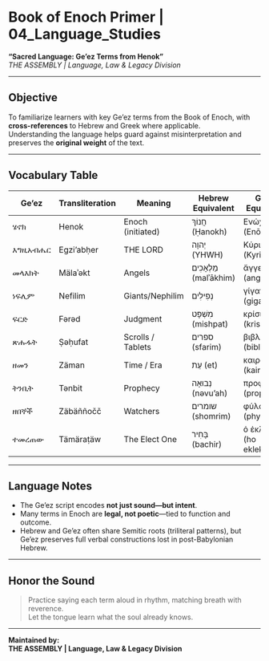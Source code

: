 
# Book of Enoch Primer | 04_Language_Studies  
**“Sacred Language: Ge’ez Terms from Henok”**  
*THE ASSEMBLY | Language, Law & Legacy Division*

---

## Objective  
To familiarize learners with key Ge’ez terms from the Book of Enoch, with **cross-references** to Hebrew and Greek where applicable.  
Understanding the language helps guard against misinterpretation and preserves the **original weight** of the text.

---

## Vocabulary Table

| Ge’ez           | Transliteration     | Meaning                | Hebrew Equivalent     | Greek Equivalent        |
|------------------|---------------------|-------------------------|------------------------|--------------------------|
| ሄኖክ              | Henok               | Enoch (initiated)        | חֲנוֹךְ (Ḥanokh)        | Ενώχ (Enōch)             |
| እግዚአብሔር         | Egzi’abḥer          | THE LORD                | יְהוָה (YHWH)          | Κύριος (Kyrios)          |
| መላእክት            | Mälaʾəkt            | Angels                  | מַלְאָכִים (malʾākhim) | ἄγγελοι (angeloi)        |
| ነፍሊም             | Nefilim             | Giants/Nephilim         | נְפִילִים              | γίγαντες (gigantes)      |
| ፍርድ              | Fərəd               | Judgment                | מִשְׁפָּט (mishpat)     | κρίσις (krisis)          |
| ጽሑፋት            | Ṣəḥufat              | Scrolls / Tablets       | ספרים (sfarim)         | βιβλία (biblia)          |
| ዘመን              | Zäman               | Time / Era              | עֵת (et)               | καιρός (kairos)          |
| ትንቢት             | Tənbit              | Prophecy                | נְבוּאָה (nəvu’ah)      | προφητεία (prophēteia)   |
| ዘበኞች             | Zäbäññočč           | Watchers                | שומרים (shomrim)       | φύλακες (phylakes)        |
| ተመረጠው            | Tämäraṭäw           | The Elect One           | בָּחִיר (bachir)        | ὁ ἐκλεκτός (ho eklektos)  |

---

## Language Notes

- The Ge’ez script encodes **not just sound—but intent**.
- Many terms in Enoch are **legal, not poetic**—tied to function and outcome.
- Hebrew and Ge’ez often share Semitic roots (triliteral patterns), but Ge’ez preserves full verbal constructions lost in post-Babylonian Hebrew.

---

## Honor the Sound

> Practice saying each term aloud in rhythm, matching breath with reverence.  
> Let the tongue learn what the soul already knows.

---

**Maintained by:**  
**THE ASSEMBLY | Language, Law & Legacy Division**
